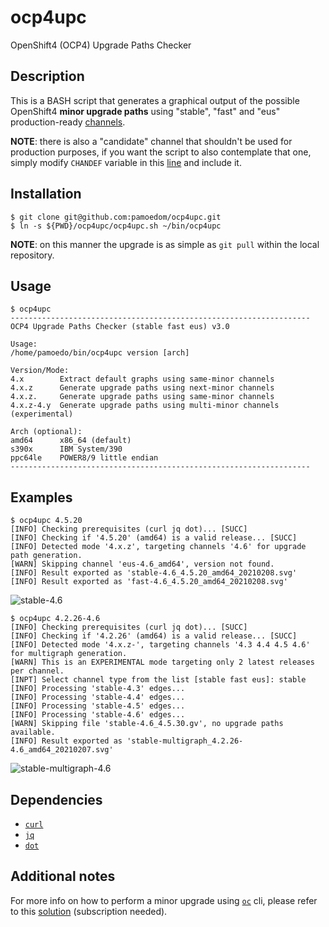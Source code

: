 # ocp4upc
OpenShift4 (OCP4) Upgrade Paths Checker

## Description
This is a BASH script that generates a graphical output of the possible OpenShift4 **minor upgrade paths** using "stable", "fast" and "eus" production-ready [channels](https://docs.openshift.com/container-platform/4.6/updating/updating-cluster-between-minor.html#understanding-upgrade-channels_updating-cluster-between-minor).

**NOTE**: there is also a "candidate" channel that shouldn't be used for production purposes, if you want the script to also contemplate that one, simply modify `CHANDEF` variable in this [line](https://github.com/pamoedom/ocp4upc/blob/master/ocp4upc.sh#L8) and include it.

## Installation
~~~
$ git clone git@github.com:pamoedom/ocp4upc.git
$ ln -s ${PWD}/ocp4upc/ocp4upc.sh ~/bin/ocp4upc
~~~

**NOTE**: on this manner the upgrade is as simple as `git pull` within the local repository.

## Usage
~~~
$ ocp4upc
-------------------------------------------------------------------
OCP4 Upgrade Paths Checker (stable fast eus) v3.0

Usage:
/home/pamoedo/bin/ocp4upc version [arch]

Version/Mode:
4.x        Extract default graphs using same-minor channels
4.x.z      Generate upgrade paths using next-minor channels
4.x.z.     Generate upgrade paths using same-minor channels
4.x.z-4.y  Generate upgrade paths using multi-minor channels (experimental)

Arch (optional):
amd64      x86_64 (default)
s390x      IBM System/390
ppc64le    POWER8/9 little endian
-------------------------------------------------------------------
~~~

## Examples
~~~
$ ocp4upc 4.5.20
[INFO] Checking prerequisites (curl jq dot)... [SUCC] 
[INFO] Checking if '4.5.20' (amd64) is a valid release... [SUCC] 
[INFO] Detected mode '4.x.z', targeting channels '4.6' for upgrade path generation.
[WARN] Skipping channel 'eus-4.6_amd64', version not found.
[INFO] Result exported as 'stable-4.6_4.5.20_amd64_20210208.svg'
[INFO] Result exported as 'fast-4.6_4.5.20_amd64_20210208.svg'
~~~
![stable-4.6](https://github.com/pamoedom/ocp4upc/blob/master/examples/stable-4.6_4.5.20_amd64_20210208.png)

~~~
$ ocp4upc 4.2.26-4.6
[INFO] Checking prerequisites (curl jq dot)... [SUCC] 
[INFO] Checking if '4.2.26' (amd64) is a valid release... [SUCC] 
[INFO] Detected mode '4.x.z-', targeting channels '4.3 4.4 4.5 4.6' for multigraph generation.
[WARN] This is an EXPERIMENTAL mode targeting only 2 latest releases per channel.
[INPT] Select channel type from the list [stable fast eus]: stable
[INFO] Processing 'stable-4.3' edges... 
[INFO] Processing 'stable-4.4' edges... 
[INFO] Processing 'stable-4.5' edges... 
[INFO] Processing 'stable-4.6' edges... 
[WARN] Skipping file 'stable-4.6_4.5.30.gv', no upgrade paths available.
[INFO] Result exported as 'stable-multigraph_4.2.26-4.6_amd64_20210207.svg'
~~~
![stable-multigraph-4.6](https://github.com/pamoedom/ocp4upc/blob/master/examples/stable-multigraph_4.2.26-4.6_amd64_20210208.png)

## Dependencies
- [`curl`](https://curl.haxx.se/)
- [`jq`](http://stedolan.github.io/jq/)
- [`dot`](http://www.graphviz.org/)

## Additional notes
For more info on how to perform a minor upgrade using [`oc`](https://mirror.openshift.com/pub/openshift-v4/clients/ocp/latest/) cli, please refer to this [solution](https://access.redhat.com/solutions/4606811) (subscription needed).
